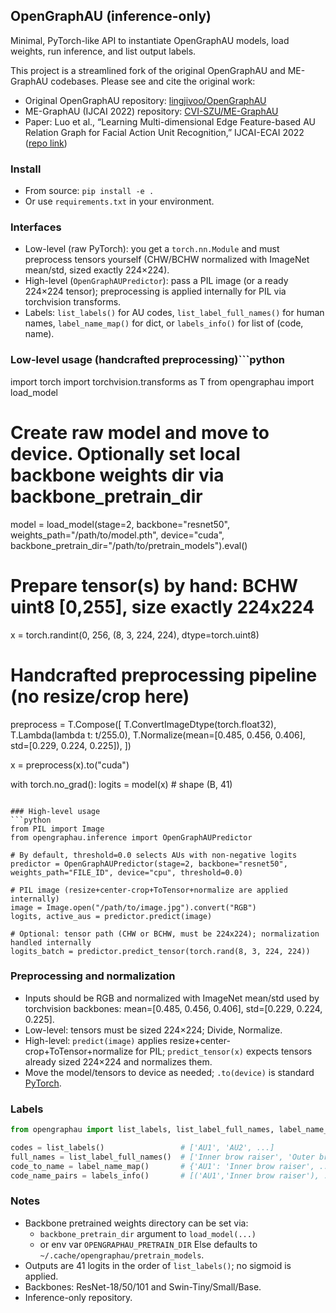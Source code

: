 ## OpenGraphAU (inference-only)

Minimal, PyTorch-like API to instantiate OpenGraphAU models, load weights, run inference, and list output labels.

This project is a streamlined fork of the original OpenGraphAU and ME-GraphAU codebases. Please see and cite the original work:
- Original OpenGraphAU repository: [lingjivoo/OpenGraphAU](https://github.com/lingjivoo/OpenGraphAU)
- ME-GraphAU (IJCAI 2022) repository: [CVI-SZU/ME-GraphAU](https://github.com/CVI-SZU/ME-GraphAU)
- Paper: Luo et al., “Learning Multi-dimensional Edge Feature-based AU Relation Graph for Facial Action Unit Recognition,” IJCAI-ECAI 2022 ([repo link](https://github.com/CVI-SZU/ME-GraphAU))

### Install
- From source: `pip install -e .`
- Or use `requirements.txt` in your environment.

### Interfaces
- Low-level (raw PyTorch): you get a `torch.nn.Module` and must preprocess tensors yourself (CHW/BCHW normalized with ImageNet mean/std, sized exactly 224×224).
- High-level (`OpenGraphAUPredictor`): pass a PIL image (or a ready 224×224 tensor); preprocessing is applied internally for PIL via torchvision transforms.
- Labels: `list_labels()` for AU codes, `list_label_full_names()` for human names, `label_name_map()` for dict, or `labels_info()` for list of (code, name).

### Low-level usage (handcrafted preprocessing)```python
import torch
import torchvision.transforms as T
from opengraphau import load_model

# Create raw model and move to device. Optionally set local backbone weights dir via backbone_pretrain_dir
model = load_model(stage=2, backbone="resnet50", weights_path="/path/to/model.pth", device="cuda", backbone_pretrain_dir="/path/to/pretrain_models").eval()

# Prepare tensor(s) by hand: BCHW uint8 [0,255], size exactly 224x224
x = torch.randint(0, 256, (8, 3, 224, 224), dtype=torch.uint8)

# Handcrafted preprocessing pipeline (no resize/crop here)
preprocess = T.Compose([
    T.ConvertImageDtype(torch.float32),
    T.Lambda(lambda t: t/255.0),
    T.Normalize(mean=[0.485, 0.456, 0.406], std=[0.229, 0.224, 0.225]),
])

x = preprocess(x).to("cuda")

with torch.no_grad():
    logits = model(x)  # shape (B, 41)
```

### High-level usage
```python
from PIL import Image
from opengraphau.inference import OpenGraphAUPredictor

# By default, threshold=0.0 selects AUs with non-negative logits
predictor = OpenGraphAUPredictor(stage=2, backbone="resnet50", weights_path="FILE_ID", device="cpu", threshold=0.0)

# PIL image (resize+center-crop+ToTensor+normalize are applied internally)
image = Image.open("/path/to/image.jpg").convert("RGB")
logits, active_aus = predictor.predict(image)

# Optional: tensor path (CHW or BCHW, must be 224x224); normalization handled internally
logits_batch = predictor.predict_tensor(torch.rand(8, 3, 224, 224))
```

### Preprocessing and normalization
- Inputs should be RGB and normalized with ImageNet mean/std used by torchvision backbones: mean=[0.485, 0.456, 0.406], std=[0.229, 0.224, 0.225].
- Low-level: tensors must be sized 224×224; Divide, Normalize.
- High-level: `predict(image)` applies resize+center-crop+ToTensor+normalize for PIL; `predict_tensor(x)` expects tensors already sized 224×224 and normalizes them.
- Move the model/tensors to device as needed; `.to(device)` is standard [PyTorch](https://discuss.pytorch.org/t/understanding-model-to-device/123662).

### Labels
```python
from opengraphau import list_labels, list_label_full_names, label_name_map, labels_info

codes = list_labels()                 # ['AU1', 'AU2', ...]
full_names = list_label_full_names()  # ['Inner brow raiser', 'Outer brow raiser', ...]
code_to_name = label_name_map()       # {'AU1': 'Inner brow raiser', ...}
code_name_pairs = labels_info()       # [('AU1','Inner brow raiser'), ...]
```

### Notes
- Backbone pretrained weights directory can be set via:
  - `backbone_pretrain_dir` argument to `load_model(...)`
  - or env var `OPENGRAPHAU_PRETRAIN_DIR`
  Else defaults to `~/.cache/opengraphau/pretrain_models`.
- Outputs are 41 logits in the order of `list_labels()`; no sigmoid is applied.
- Backbones: ResNet-18/50/101 and Swin-Tiny/Small/Base.
- Inference-only repository.



